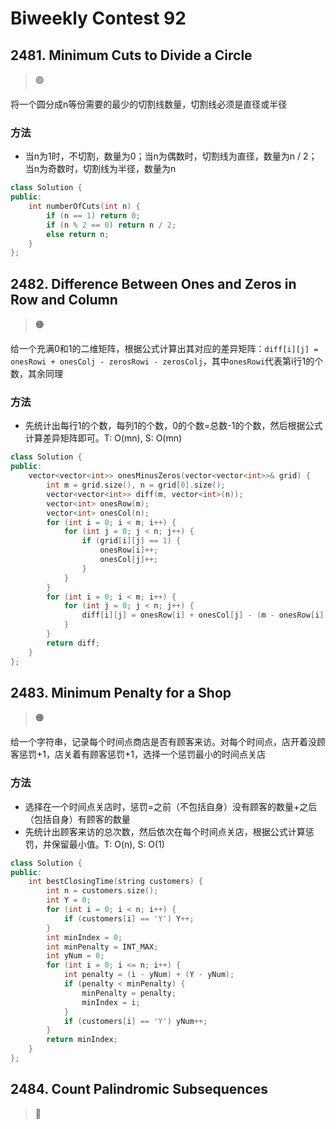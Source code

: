 # Biweekly Contest 92

## 2481. Minimum Cuts to Divide a Circle
> :green_circle:

将一个圆分成n等份需要的最少的切割线数量，切割线必须是直径或半径

### 方法

- 当n为1时，不切割，数量为0；当n为偶数时，切割线为直径，数量为n / 2；当n为奇数时，切割线为半径，数量为n

```cpp
class Solution {
public:
    int numberOfCuts(int n) {
        if (n == 1) return 0;
        if (n % 2 == 0) return n / 2;
        else return n;
    }
};
```

## 2482. Difference Between Ones and Zeros in Row and Column
> :orange_circle:

给一个充满0和1的二维矩阵，根据公式计算出其对应的差异矩阵：`diff[i][j] = onesRowi + onesColj - zerosRowi - zerosColj`，其中`onesRowi`代表第i行1的个数，其余同理

### 方法

- 先统计出每行1的个数，每列1的个数，0的个数=总数-1的个数，然后根据公式计算差异矩阵即可。T: O(mn), S: O(mn)

```cpp
class Solution {
public:
    vector<vector<int>> onesMinusZeros(vector<vector<int>>& grid) {
        int m = grid.size(), n = grid[0].size();
        vector<vector<int>> diff(m, vector<int>(n));
        vector<int> onesRow(m);
        vector<int> onesCol(n);
        for (int i = 0; i < m; i++) {
            for (int j = 0; j < n; j++) {
                if (grid[i][j] == 1) {
                    onesRow[i]++;
                    onesCol[j]++;
                }
            }
        }
        for (int i = 0; i < m; i++) {
            for (int j = 0; j < n; j++) {
                diff[i][j] = onesRow[i] + onesCol[j] - (m - onesRow[i]) - (n - onesCol[j]);
            }
        }
        return diff;
    }
};
```

## 2483. Minimum Penalty for a Shop
> :orange_circle:

给一个字符串，记录每个时间点商店是否有顾客来访。对每个时间点，店开着没顾客惩罚+1，店关着有顾客惩罚+1，选择一个惩罚最小的时间点关店

### 方法

- 选择在一个时间点关店时，惩罚=之前（不包括自身）没有顾客的数量+之后（包括自身）有顾客的数量
- 先统计出顾客来访的总次数，然后依次在每个时间点关店，根据公式计算惩罚，并保留最小值。T: O(n), S: O(1)

```cpp
class Solution {
public:
    int bestClosingTime(string customers) {
        int n = customers.size();
        int Y = 0;
        for (int i = 0; i < n; i++) {
            if (customers[i] == 'Y') Y++;
        }
        int minIndex = 0;
        int minPenalty = INT_MAX;
        int yNum = 0;
        for (int i = 0; i <= n; i++) {
            int penalty = (i - yNum) + (Y - yNum);
            if (penalty < minPenalty) {
                minPenalty = penalty;
                minIndex = i;
            }
            if (customers[i] == 'Y') yNum++;
        }
        return minIndex;
    }
};
```

## 2484. Count Palindromic Subsequences

> :red_circle: